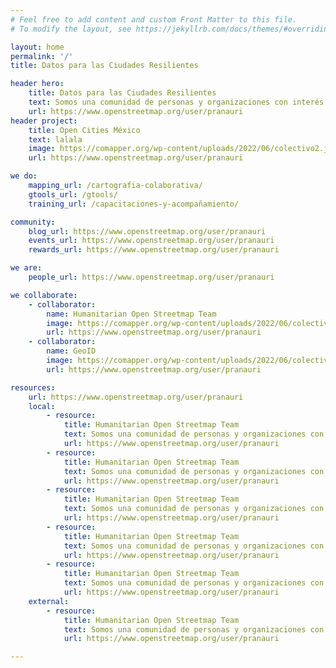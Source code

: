 ```yaml
---
# Feel free to add content and custom Front Matter to this file.
# To modify the layout, see https://jekyllrb.com/docs/themes/#overriding-theme-defaults

layout: home
permalink: '/'
title: Datos para las Ciudades Resilientes

header hero:
    title: Datos para las Ciudades Resilientes
    text: Somos una comunidad de personas y organizaciones con interés en el <strong>desarrollo y mejoramiento de datos</strong> para fortalecer la resiliencia en las sociedades y gobiernos locales.
    url: https://www.openstreetmap.org/user/pranauri
header project:
    title: Open Cities México
    text: lalala
    image: https://comapper.org/wp-content/uploads/2022/06/colectivo2.jpg
    url: https://www.openstreetmap.org/user/pranauri

we do:
    mapping_url: /cartografia-colaborativa/
    gtools_url: /gtools/
    training_url: /capacitaciones-y-acompañamiento/

community:
    blog_url: https://www.openstreetmap.org/user/pranauri
    events_url: https://www.openstreetmap.org/user/pranauri
    rewards_url: https://www.openstreetmap.org/user/pranauri

we are:
    people_url: https://www.openstreetmap.org/user/pranauri

we collaborate:
    - collaborator:
        name: Humanitarian Open Streetmap Team
        image: https://comapper.org/wp-content/uploads/2022/06/colectivo2.jpg
        url: https://www.openstreetmap.org/user/pranauri
    - collaborator: 
        name: GeoID
        image: https://comapper.org/wp-content/uploads/2022/06/colectivo2.jpg
        url: https://www.openstreetmap.org/user/pranauri

resources:
    url: https://www.openstreetmap.org/user/pranauri
    local:
        - resource:
            title: Humanitarian Open Streetmap Team
            text: Somos una comunidad de personas y organizaciones con interés en el <strong>desarrollo y mejoramiento de datos</strong> para fortalecer la resiliencia en las sociedades y gobiernos locales.
            url: https://www.openstreetmap.org/user/pranauri
        - resource:
            title: Humanitarian Open Streetmap Team
            text: Somos una comunidad de personas y organizaciones con interés en el <strong>desarrollo y mejoramiento de datos</strong> para fortalecer la resiliencia en las sociedades y gobiernos locales.
            url: https://www.openstreetmap.org/user/pranauri
        - resource:
            title: Humanitarian Open Streetmap Team
            text: Somos una comunidad de personas y organizaciones con interés en el <strong>desarrollo y mejoramiento de datos</strong> para fortalecer la resiliencia en las sociedades y gobiernos locales.
            url: https://www.openstreetmap.org/user/pranauri
        - resource:
            title: Humanitarian Open Streetmap Team
            text: Somos una comunidad de personas y organizaciones con interés en el <strong>desarrollo y mejoramiento de datos</strong> para fortalecer la resiliencia en las sociedades y gobiernos locales.
            url: https://www.openstreetmap.org/user/pranauri
        - resource:
            title: Humanitarian Open Streetmap Team
            text: Somos una comunidad de personas y organizaciones con interés en el <strong>desarrollo y mejoramiento de datos</strong> para fortalecer la resiliencia en las sociedades y gobiernos locales.
            url: https://www.openstreetmap.org/user/pranauri
    external:
        - resource:
            title: Humanitarian Open Streetmap Team
            text: Somos una comunidad de personas y organizaciones con interés en el <strong>desarrollo y mejoramiento de datos</strong> para fortalecer la resiliencia en las sociedades y gobiernos locales.
            url: https://www.openstreetmap.org/user/pranauri

---
```


